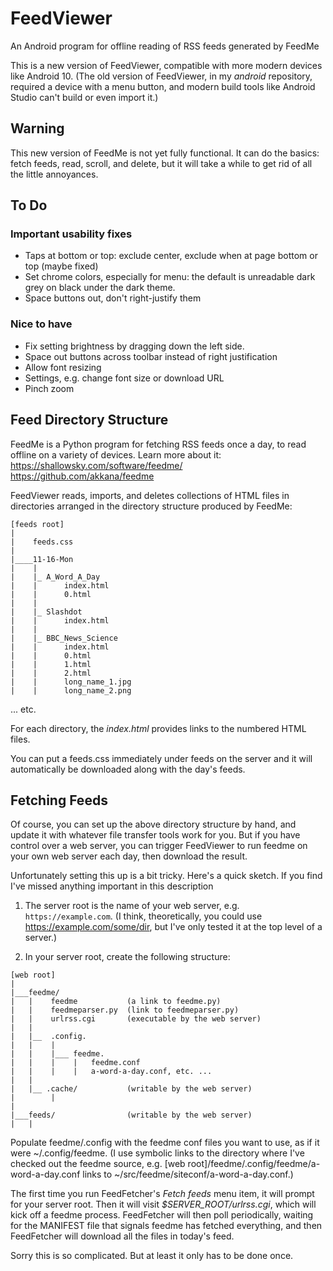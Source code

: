# FeedViewer

An Android program for offline reading of RSS feeds generated by FeedMe

This is a new version of FeedViewer, compatible with more modern devices
like Android 10. (The old version of FeedViewer, in my *android* repository,
required a device with a menu button, and modern build tools like
Android Studio can't build or even import it.)

## Warning

This new version of FeedMe is not yet fully functional.
It can do the basics: fetch feeds, read, scroll, and delete,
but it will take a while to get rid of all the little annoyances.

## To Do

### Important usability fixes

- Taps at bottom or top: exclude center, exclude when at page bottom or top
  (maybe fixed)
- Set chrome colors, especially for menu: the default is unreadable
  dark grey on black under the dark theme.
- Space buttons out, don't right-justify them

### Nice to have

- Fix setting brightness by dragging down the left side.
- Space out buttons across toolbar instead of right justification
- Allow font resizing
- Settings, e.g. change font size or download URL
- Pinch zoom


## Feed Directory Structure

FeedMe is a Python program for fetching RSS feeds once a day,
to read offline on a variety of devices. Learn more about it:
https://shallowsky.com/software/feedme/
https://github.com/akkana/feedme


FeedViewer reads, imports, and deletes collections of  HTML files in
directories arranged in the directory structure produced by FeedMe:

```
[feeds root]
|
|    feeds.css
|
|____11-16-Mon
|    |
|    |_ A_Word_A_Day
|    |      index.html
|    |      0.html
|    |
|    |_ Slashdot
|    |      index.html
|    |
|    |_ BBC_News_Science
|    |      index.html
|    |      0.html
|    |      1.html
|    |      2.html
|    |      long_name_1.jpg
|    |      long_name_2.png
```
... etc.

For each directory, the _index.html_ provides links to the numbered
HTML files.

You can put a feeds.css immediately under feeds on the server and
it will automatically be downloaded along with the day's feeds.

## Fetching Feeds

Of course, you can set up the above directory structure by hand, and
update it with whatever file transfer tools work for you. But if
you have control over a web server, you
can trigger FeedViewer to run feedme on your own web server
each day, then download the result.

Unfortunately setting this up is a bit tricky. Here's a quick sketch.
If you find I've missed anything important in this description

1. The server root is the name of your web server,
e.g. ```https://example.com```.
(I think, theoretically, you could use https://example.com/some/dir,
but I've only tested it at the top level of a server.)

2. In your server root, create the following structure:

```
[web root]
|
|___feedme/
|   |    feedme           (a link to feedme.py)
|   |    feedmeparser.py  (link to feedmeparser.py)
|   |    urlrss.cgi       (executable by the web server)
|   |
|   |__  .config.
|   |    |
|   |    |___ feedme.
|   |    |    |   feedme.conf
|   |    |    |   a-word-a-day.conf, etc. ...
|   |
|   |__ .cache/           (writable by the web server)
|        |
|
|___feeds/                (writable by the web server)
|   |
```

Populate feedme/.config with the feedme conf files you want to use,
as if it were ~/.config/feedme.
(I use symbolic links to the directory where I've
checked out the feedme source, e.g.
[web root]/feedme/.config/feedme/a-word-a-day.conf
links to ~/src/feedme/siteconf/a-word-a-day.conf.)

The first time you run FeedFetcher's *Fetch feeds* menu item,
it will prompt for your server root. Then it will visit
*$SERVER_ROOT/urlrss.cgi*, which will kick off a feedme process.
FeedFetcher will then poll periodically, waiting for the MANIFEST
file that signals feedme has fetched everything, and then FeedFetcher
will download all the files in today's feed.

Sorry this is so complicated. But at least it only has to be done once.
